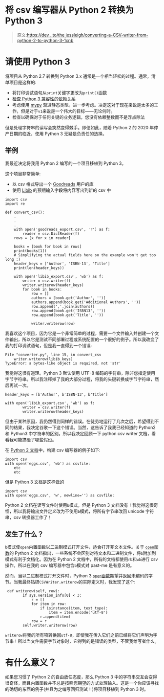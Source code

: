 # 将 csv 编写器从 Python 2 转换为 Python 3

> 原文:[https://dev . to/the jessleigh/converting-a-CSV-writer-from-python-2-to-python-3-1cnb](https://dev.to/thejessleigh/converting-a-csv-writer-from-python-2-to-python-3-1cnb)

# 请使用 Python 3

将项目从 Python 2.7 转换到 Python 3.x 通常是一个相当轻松的过程。通常，清单项目是这样的:

*   将打印调试语句从`print`关键字更改为`print()`函数
*   [检查 Python 3 兼容性的依赖关系](https://pypi.org/project/caniusepython3/)
*   考虑使用 [mypy](http://mypy-lang.org/) 渐进静态类型。进一步考虑。决定这对于现在来说是太多的工作，但是对于`v1`来说是一个伟大的目标——无论何时。
*   检查以确保对于任何关键的业务逻辑，您没有依赖整数而不是浮点除法

但是处理字符串的读写会突然变得棘手。即便如此，随着 Python 2 的 2020 年停产日期的临近，使用 Python 3 无疑是负责任的选择。

## 举例

我最近决定将我用 Python 2 编写的一个项目移植到 Python 3。

这个项目非常简单:

*   以 csv 格式导出一个 [Goodreads](https://goodreads.com) 用户的库
*   使用 [Libib](https://libib.com) 的预期输入字段将内容写出到新的 csv 中

```
import csv
import re

def convert_csv():
    .
    .
    .
    with open('goodreads_export.csv', 'r') as f:
        reader = csv.DictReader(f)
    rows = [x for x in reader]

    books = [book for book in rows]
    print(books[1])
    # Simplifying the actual fields here so the example won't get too long :)
    header_keys = ['Author', 'ISBN-13', 'Title']
    print(len(header_keys))

    with open('libib_export.csv', 'wb') as f:
        writer = csv.writer(f)
        writer.writerow(header_keys)
        for book in books:
            row = []
            authors = [book.get('Author', '')]
            authors.append(book.get('Additional Authors', ''))
            row.append(','.join(authors))
            row.append(book.get('ISBN13', ''))
            row.append(book.get('Title', ''))

            writer.writerow(row) 
```

我喜欢这个项目，因为它是一个非常简单的过程，需要一个文件输入并创建一个文件输出，所以它是测试不同部署过程或系统配置的一个很好的例子。所以我改变了我的打印调试语句，但是我一直得到一个错误:

```
File "converter.py", line 15, in convert_csv
    writer.writerow(libib_keys)
TypeError: a bytes-like object is required, not 'str' 
```

我觉得这很有道理。Python 3 默认使用 UTF-8 编码的字符串，除非您指定使用字节字符串。所以我注释掉了我的大部分过程，将我的头键转换成字节字符串，然后再试一次。

```
header_keys = [b'Author', b'ISBN-13', b'Title']

with open('libib_export.csv', 'wb') as f:
        writer = csv.writer(f)
        writer.writerow(header_keys) 
```

但由于某种原因，我仍然得到同样的错误。在徒劳地运行了几次之后，希望得到不同的结果，我决定谷歌一下这个错误。当然，这告诉了我我已经知道的 Python2 和 Python3 中字符串的区别。所以我决定回顾一下 python csv writer 文档，看看我可能搞砸了哪些假设。

在 [Python 2 文档](https://docs.python.org/2/library/csv.html#csv.writer)中，构建 csv 编写器的例子如下:

```
import csv
with open('eggs.csv', 'wb') as csvfile:
    etc
    etc 
```

但是 [Python 3 文档](https://docs.python.org/3/library/csv.html#csv.writer)是这样做的

```
import csv
with open('eggs.csv', 'w', newline='') as csvfile: 
```

Python 2 文档在读写文件时使用`b`模式，但是 Python 3 文档没有！我觉得这很奇怪，所以我将输出文件定义改为不使用`b`模式，将所有字节串改回 unicode 字符串，csv 转换器工作了！

## 发生了什么？

`b`模式使`open`内置函数以二进制模式打开文件，适合打开非文本文件。关于 [`open`函数](https://docs.python.org/2/library/functions.html)的 Python 2 文档指出，一些系统不会区别对待文本和二进制文件，将`b`附加到模式有利于文档化。因为在 Python 2 文档中，所有的文档都使用`rb`和`wb`进行 csv 操作，所以在我的 csv 编写器中包含`b`模式对 past-me 是有意义的。

然而，当以二进制模式打开文件时，Python 3 [`open`函数](https://docs.python.org/3/library/functions.html)期望并返回未编码的字节。当我最终钻研`CSVWriter.writerow`的实际定义时，我发现了这个:

```
 def writerow(self, row):
        if sys.version_info[0] < 3:
            r = []
            for item in row:
                if isinstance(item, text_type):
                    item = item.encode('utf-8')
                r.append(item)
            row = r
        self.writer.writerow(row) 
```

`writerow`将我的所有项转换回`utf-8`，即使我在传入它们之前已经将它们声明为字节串！所以当文件需要字节对象时，它得到的是错误的类型，不管我给写者什么。

# 有什么意义？

如果您习惯了 Python 2 的自由放任态度，那么 Python 3 中的字符串交互会变得很奇怪，而且内置函数并不总是按照您期望的方式处理输入。这是一个你应该寻找的确切的东西的例子(并且为之编写回归测试！)将项目移植到 Python 3 时。